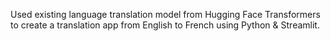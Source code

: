 Used existing language translation model from Hugging Face Transformers to create a translation app from English to French using Python & Streamlit.
